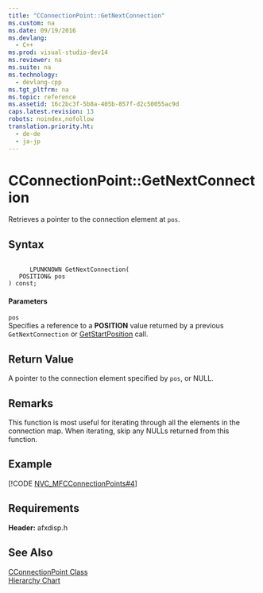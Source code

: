```yaml
---
title: "CConnectionPoint::GetNextConnection"
ms.custom: na
ms.date: 09/19/2016
ms.devlang: 
  - C++
ms.prod: visual-studio-dev14
ms.reviewer: na
ms.suite: na
ms.technology: 
  - devlang-cpp
ms.tgt_pltfrm: na
ms.topic: reference
ms.assetid: 16c2bc3f-5b8a-405b-857f-d2c50055ac9d
caps.latest.revision: 13
robots: noindex,nofollow
translation.priority.ht: 
  - de-de
  - ja-jp
---
```

# CConnectionPoint::GetNextConnection
Retrieves a pointer to the connection element at `pos`.  
  
## Syntax  
  
```  
  
      LPUNKNOWN GetNextConnection(  
   POSITION& pos  
) const;  
```  
  
#### Parameters  
 `pos`  
 Specifies a reference to a **POSITION** value returned by a previous `GetNextConnection` or [GetStartPosition](../vs140/CConnectionPoint--GetStartPosition.md) call.  
  
## Return Value  
 A pointer to the connection element specified by `pos`, or NULL.  
  
## Remarks  
 This function is most useful for iterating through all the elements in the connection map. When iterating, skip any NULLs returned from this function.  
  
## Example  
 [!CODE [NVC_MFCConnectionPoints#4](../CodeSnippet/VS_Snippets_Cpp/NVC_MFCConnectionPoints#4)]  
  
## Requirements  
 **Header:** afxdisp.h  
  
## See Also  
 [CConnectionPoint Class](../vs140/CConnectionPoint-Class.md)   
 [Hierarchy Chart](../vs140/Hierarchy-Chart.md)